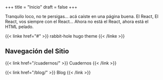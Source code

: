 +++
title = "Inicio"
draft = false
+++

Tranquilo loco, no te persigas... acá caíste en una página buena. El React, El React, vos siempre con el React... Ahora no está el React, ahora está el HTML pelado.

{{< linke href="#" >}}
rabbit-hole hugo theme
{{< /linke >}}

## Navegación del Sitio

{{< link href="/cuadernos/" >}}
Cuadernos
{{< /link >}}

{{< link href="/blog/" >}}
Blog
{{< /link >}}
